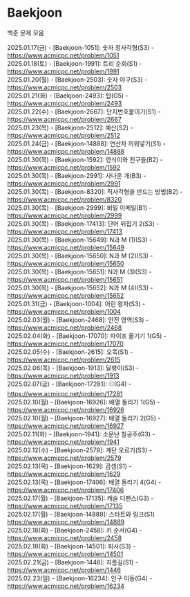 # Baekjoon
백준 문제 모음

2025.01.17(금) - [Baekjoon-1051]: 숫자 정사각형(S3) - https://www.acmicpc.net/problem/1051  
2025.01.18(토) - [Baekjoon-1991]: 트리 순회(S1) - https://www.acmicpc.net/problem/1991  
2025.01.20(월) - [Baekjoon-2503]: 숫자 야구(S3) - https://www.acmicpc.net/problem/2503  
2025.01.21(화) - [Baekjoon-2493]: 탑(G5) - https://www.acmicpc.net/problem/2493  
2025.01.22(수) - [Baekjoon-2667]: 단지번호붙이기(S1) - https://www.acmicpc.net/problem/2667  
2025.01.23(목) - [Baekjoon-2512]: 예산(S2) - https://www.acmicpc.net/problem/2512  
2025.01.24(금) - [Baekjoon-14888]: 연산자 끼워넣기(S1) - https://www.acmicpc.net/problem/14888  
2025.01.30(목) - [Baekjoon-1592]: 영식이와 친구들(B2) - https://www.acmicpc.net/problem/1592  
2025.01.30(목) - [Baekjoon-2991]: 사나운 개(B3) - https://www.acmicpc.net/problem/2991  
2025.01.30(목) - [Baekjoon-8320]: 직사각형을 만드는 방법(B2) - https://www.acmicpc.net/problem/8320  
2025.01.30(목) - [Baekjoon-2999]: 비밀 이메일(B1) - https://www.acmicpc.net/problem/2999  
2025.01.30(목) - [Baekjoon-17413]: 단어 뒤집기 2(S3) - https://www.acmicpc.net/problem/17413  
2025.01.30(목) - [Baekjoon-15649]: N과 M (1)(S3) - https://www.acmicpc.net/problem/15649  
2025.01.30(목) - [Baekjoon-15650]: N과 M (2)(S3) - https://www.acmicpc.net/problem/15650  
2025.01.30(목) - [Baekjoon-15651]: N과 M (3)(S3) - https://www.acmicpc.net/problem/15651  
2025.01.30(목) - [Baekjoon-15652]: N과 M (4)(S3) - https://www.acmicpc.net/problem/15652  
2025.01.31(금) - [Baekjoon-1004]: 어린 왕자(S3) - https://www.acmicpc.net/problem/1004  
2025.02.03(월) - [Baekjoon-2468]: 안전 영역(S3) - https://www.acmicpc.net/problem/2468  
2025.02.04(화) - [Baekjoon-17070]: 파이프 옮기기 1(G5) - https://www.acmicpc.net/problem/17070  
2025.02.05(수) - [Baekjoon-2615]: 오목(S1) - https://www.acmicpc.net/problem/2615  
2025.02.06(목) - [Baekjoon-1913]: 달팽이(S3) - https://www.acmicpc.net/problem/1913  
2025.02.07(금) - [Baekjoon-17281]: ⚾(G4) - https://www.acmicpc.net/problem/17281  
2025.02.10(월) - [Baekjoon-16926]: 배열 돌리기 1(G5) - https://www.acmicpc.net/problem/16926  
2025.02.10(월) - [Baekjoon-16927]: 배열 돌리기 2(G5) - https://www.acmicpc.net/problem/16927  
2025.02.11(화) - [Baekjoon-1941]: 소문난 칠공주(G3) - https://www.acmicpc.net/problem/1941  
2025.02.12(수) - [Baekjoon-2579]: 계단 오르기(S3) - https://www.acmicpc.net/problem/2579  
2025.02.13(목) - [Baekjoon-1629]: 곱셈(S1) - https://www.acmicpc.net/problem/1629  
2025.02.13(목) - [Baekjoon-17406]: 배열 돌리기 4(G4) - https://www.acmicpc.net/problem/17406  
2025.02.17(월) - [Baekjoon-17135]: 캐슬 디펜스(G3) - https://www.acmicpc.net/problem/17135   
2025.02.17(월) - [Baekjoon-14889]: 스타트와 링크(S1) https://www.acmicpc.net/problem/14889   
2025.02.18(화) - [Baekjoon-2458]: 키 순서(G4) - https://www.acmicpc.net/problem/2458     
2025.02.18(화) - [Baekjoon-14501]: 퇴사(S3) - https://www.acmicpc.net/problem/14501       
2025.02.21(금) - [Baekjoon-1446]: 지름길(S1) - https://www.acmicpc.net/problem/1446    
2025.02.23(일) - [Baekjoon-16234]: 인구 이동(G4) - https://www.acmicpc.net/problem/16234     



